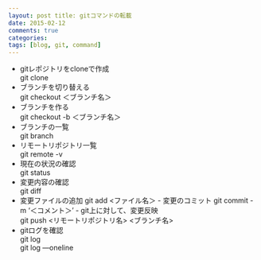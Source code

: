 ```yaml
---
layout: post title: gitコマンドの転載
date: 2015-02-12
comments: true
categories: 
tags: [blog, git, command]
---
```


- gitレポジトリをcloneで作成  
  git clone <git Url>
- ブランチを切り替える  
  git checkout ＜ブランチ名＞
- ブランチを作る  
  git checkout -b ＜ブランチ名＞
- ブランチの一覧  
  git branch
- リモートリポジトリ一覧  
  git remote -v
- 現在の状況の確認  
  git status
- 変更内容の確認  
  git diff
- 変更ファイルの追加  git add <ファイル名＞ - 変更のコミット  git commit -m ‘＜コメント＞’ - git上に対して、変更反映  
  git push <リモートリポジトリ名> <ブランチ名>
- gitログを確認  
  git log  
  git log —oneline
